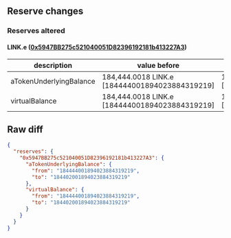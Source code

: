 ## Reserve changes

### Reserves altered

#### LINK.e ([0x5947BB275c521040051D82396192181b413227A3](https://snowtrace.io/address/0x5947BB275c521040051D82396192181b413227A3))

| description | value before | value after |
| --- | --- | --- |
| aTokenUnderlyingBalance | 184,444.0018 LINK.e [184444001894023884319219] | 184,402.0018 LINK.e [184402001894023884319219] |
| virtualBalance | 184,444.0018 LINK.e [184444001894023884319219] | 184,402.0018 LINK.e [184402001894023884319219] |


## Raw diff

```json
{
  "reserves": {
    "0x5947BB275c521040051D82396192181b413227A3": {
      "aTokenUnderlyingBalance": {
        "from": "184444001894023884319219",
        "to": "184402001894023884319219"
      },
      "virtualBalance": {
        "from": "184444001894023884319219",
        "to": "184402001894023884319219"
      }
    }
  }
}
```